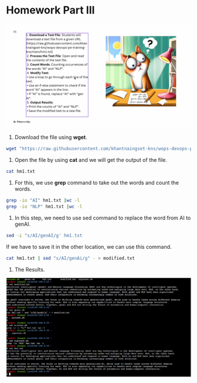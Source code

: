 # Homework Part III

![homework.png](Homework%20Part%20III%207447934a487c49868f820c1e60b11589/homework.png)

1. Download the file using **wget**.

```bash
wget "https://raw.githubusercontent.com/khantnaingset-kns/wops-devops-pe-training-kns/main/hm1.txt"
```

1. Open the file by using **cat** and we will get the output of the file.

```bash
cat hm1.txt
```

1. For this, we use **grep** command to take out the words and count the words.

```bash
grep -io "AI" hm1.txt |wc -l
grep -io "NLP" hm1.txt |wc -l
```

1. In this step, we need to use sed command to replace the word from AI to genAI.

```bash
sed -i "s/AI/genAI/g' hm1.txt
```

If we have to save it in the other location, we can use this command.

```bash
cat hm1.txt | sed "s/AI/genAi/g" - > modified.txt
```

1. The Results.

![homework.png](Homework%20Part%20III%207447934a487c49868f820c1e60b11589/3ca30973-e401-4df7-8171-8002c53a3191.png)